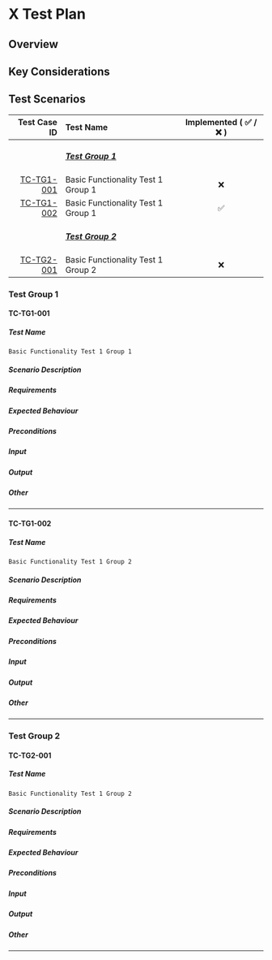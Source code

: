 # X Test Plan

## Overview

<!-- Provide a brief overview of the feature or component under test. Provide a link to the design document or HIP if available. -->

## Key Considerations

<!-- Provide a list of more intricate considerations that are note-worthy in the implementation or experience. -->

## Test Scenarios

|              Test Case ID | Test Name                                          | Implemented ( :white_check_mark: / :x: ) |
|--------------------------:|:---------------------------------------------------|:----------------------------------------:|
|                           | [_**<br/>Test Group 1<br/><br/>**_](#test-group-1) |                                          |
| [TC-TG1-001](#tc-tg1-001) | Basic Functionality Test 1 Group 1                 |                   :x:                    |
| [TC-TG1-002](#tc-tg1-002) | Basic Functionality Test 1 Group 1                 |            :white_check_mark:            |
|                           | [_**<br/>Test Group 2<br/><br/>**_](#test-group-2) |                                          |
| [TC-TG2-001](#tc-tg2-001) | Basic Functionality Test 1 Group 2                 |                   :x:                    |

### Test Group 1

#### TC-TG1-001

##### Test Name

`Basic Functionality Test 1 Group 1`

##### Scenario Description

<!-- Describe the scenario of the test. -->

##### Requirements

<!-- What are the requirement(s) that the test should aim to verify. -->

##### Expected Behaviour

<!-- What is the expected behavior/outcome that would make the test successful. -->

##### Preconditions

<!-- What are the preconditions that will allow us to run the test? -->

##### Input

<!-- What is the input of the test? -->

##### Output

<!-- What output/result is expected to be produced at the end of the test? -->

##### Other

<!-- Additional information, if applicable -->

---

#### TC-TG1-002

##### Test Name

`Basic Functionality Test 1 Group 2`

##### Scenario Description

<!-- Describe the scenario of the test. -->

##### Requirements

<!-- What are the requirement(s) that the test should aim to verify. -->

##### Expected Behaviour

<!-- What is the expected behavior/outcome that would make the test successful. -->

##### Preconditions

<!-- What are the preconditions that will allow us to run the test? -->

##### Input

<!-- What is the input of the test? -->

##### Output

<!-- What output/result is expected to be produced at the end of the test? -->

##### Other

<!-- Additional information, if applicable -->

---

### Test Group 2

#### TC-TG2-001

##### Test Name

`Basic Functionality Test 1 Group 2`

##### Scenario Description

<!-- Describe the scenario of the test. -->

##### Requirements

<!-- What are the requirement(s) that the test should aim to verify. -->

##### Expected Behaviour

<!-- What is the expected behavior/outcome that would make the test successful. -->

##### Preconditions

<!-- What are the preconditions that will allow us to run the test? -->

##### Input

<!-- What is the input of the test? -->

##### Output

<!-- What output/result is expected to be produced at the end of the test? -->

##### Other

<!-- Additional information, if applicable-->

---

